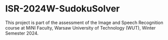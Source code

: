 # ISR-2024W-SudokuSolver

This project is part of the assessment of the Image and Speech Recognition course
at MiNI Faculty, Warsaw University of Technology (WUT), Winter Semester 2024.